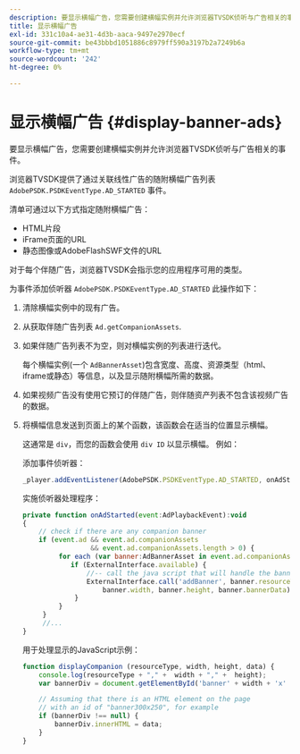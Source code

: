 ```yaml
---
description: 要显示横幅广告，您需要创建横幅实例并允许浏览器TVSDK侦听与广告相关的事件。
title: 显示横幅广告
exl-id: 331c10a4-ae31-4d3b-aaca-9497e2970ecf
source-git-commit: be43bbbd1051886c8979ff590a3197b2a7249b6a
workflow-type: tm+mt
source-wordcount: '242'
ht-degree: 0%

---
```


# 显示横幅广告 {#display-banner-ads}

要显示横幅广告，您需要创建横幅实例并允许浏览器TVSDK侦听与广告相关的事件。

浏览器TVSDK提供了通过关联线性广告的随附横幅广告列表 `AdobePSDK.PSDKEventType.AD_STARTED` 事件。

清单可通过以下方式指定随附横幅广告：

* HTML片段
* iFrame页面的URL
* 静态图像或AdobeFlashSWF文件的URL

对于每个伴随广告，浏览器TVSDK会指示您的应用程序可用的类型。

为事件添加侦听器 `AdobePSDK.PSDKEventType.AD_STARTED` 此操作如下：
1. 清除横幅实例中的现有广告。
1. 从获取伴随广告列表 `Ad.getCompanionAssets`.
1. 如果伴随广告列表不为空，则对横幅实例的列表进行迭代。

   每个横幅实例(一个 `AdBannerAsset`)包含宽度、高度、资源类型（html、iframe或静态）等信息，以及显示随附横幅所需的数据。
1. 如果视频广告没有使用它预订的伴随广告，则伴随资产列表不包含该视频广告的数据。
1. 将横幅信息发送到页面上的某个函数，该函数会在适当的位置显示横幅。

   这通常是 `div`，而您的函数会使用 `div ID` 以显示横幅。 例如：

   添加事件侦听器：

   ```js
   _player.addEventListener(AdobePSDK.PSDKEventType.AD_STARTED, onAdStarted);
   ```

   实施侦听器处理程序：

   ```js
   private function onAdStarted(event:AdPlaybackEvent):void 
   { 
       // check if there are any companion banner 
       if (event.ad && event.ad.companionAssets  
                    && event.ad.companionAssets.length > 0) { 
            for each (var banner:AdBannerAsset in event.ad.companionAssets) { 
               if (ExternalInterface.available) { 
                   //-- call the java script that will handle the banner display. 
                   ExternalInterface.call('addBanner', banner.resourceType,  
                       banner.width, banner.height, banner.bannerData); 
                } 
            } 
        }  
        //...        
   }
   ```

   用于处理显示的JavaScript示例：

   ```js
   function displayCompanion (resourceType, width, height, data) { 
       console.log(resourceType + "," +  width + "," +  height); 
       var bannerDiv = document.getElementById('banner' + width + 'x' + height);  
   
       // Assuming that there is an HTML element on the page  
       // with an id of "banner300x250", for example 
       if (bannerDiv !== null) { 
           bannerDiv.innerHTML = data; 
       } 
   }
   ```
